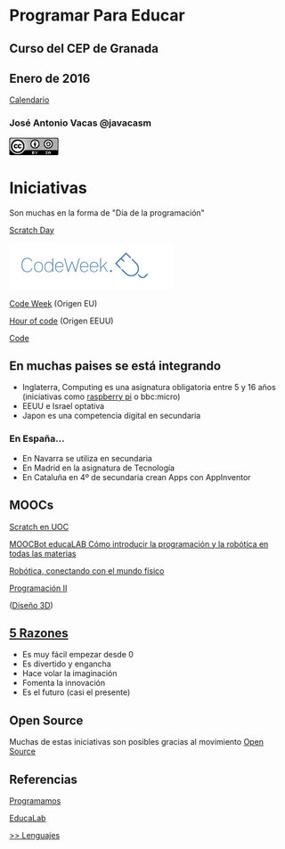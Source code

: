 # Programar Para Educar

## Curso del CEP de Granada

## Enero de 2016

[Calendario](./Indice.md)

### José Antonio Vacas @javacasm

![CCbySA](imagenes/CCbySQ_88x31.png)

# Iniciativas

Son muchas en la forma de "Día de la programación"

[Scratch Day](http://day.scratch.mit.edu/)

![codeweek](https://github.com/javacasm/CodeWeek-programacion/raw/master/images/Codeweek.png)

[Code Week](http://codeweek.eu) (Origen EU)

[Hour of code](http://hourofcode.com) (Origen EEUU)

[Code](code.org)

## En muchas paises se está integrando

* Inglaterra, Computing es una asignatura obligatoria entre 5 y 16 años (iniciativas como [raspberry pi](http://raspberrypi.org) o bbc:micro)
* EEUU e Israel optativa
* Japon  es una competencia digital en secundaria

### En España...

* En Navarra se utiliza en secundaria
* En Madrid en la asignatura de Tecnología
* En Cataluña en 4º de secundaria crean Apps con AppInventor


## MOOCs

[Scratch en UOC](https://mooc.scratch.uoc.edu)

[MOOCBot educaLAB Cómo introducir la programación y la robótica en todas las materias ](http://mooc.educalab.es/courses/INTEF/INTEF159/2015_ED1/info)

[Robótica, conectando con el mundo físico](http://www.scolartic.com/es/web//robotica.-conectando-con-el-mundo-fisico)

[Programación II](http://www.scolartic.com/es/web//programacion-ii.-creando-codigo-fuente)

([Diseño 3D](http://www.scolartic.com/es/web//impresion-3d))

## [5 Razones](http://blog.todoelectronica.com/2015/10/5-motivos-por-los-aficionar-los-ninos-y-tan-ninos-la-programacion-la-robotica/)

* Es muy fácil empezar desde 0
* Es divertido y engancha
* Hace volar la imaginación
* Fomenta la innovación
* Es el futuro (casi el presente)

## Open Source

Muchas de estas iniciativas son posibles gracias al movimiento [Open Source](./OpenSource.md)


## Referencias

[Programamos](http://programamos.es)

[EducaLab](http://edualab.com)

[>> Lenguajes](./Lenguajes.md)
